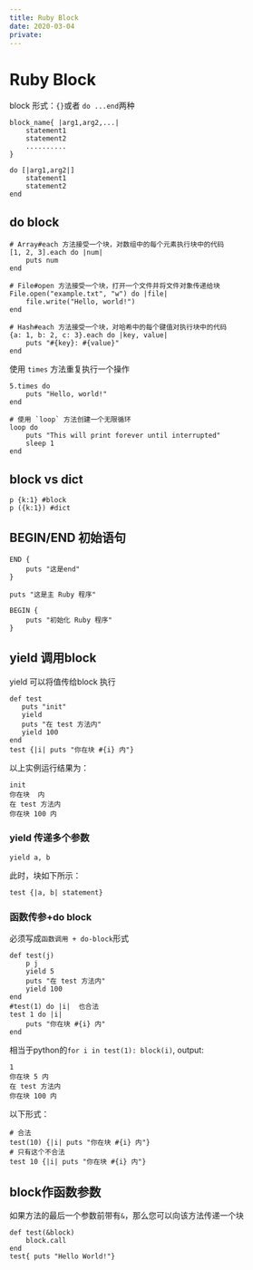 ```yaml
---
title: Ruby Block
date: 2020-03-04
private: 
---
```

# Ruby Block
block 形式：`{}`或者 `do ...end`两种

    block_name{ |arg1,arg2,...|
        statement1
        statement2
        ..........
    }

    do [|arg1,arg2|]
        statement1
        statement2
    end

## do block
    # Array#each 方法接受一个块，对数组中的每个元素执行块中的代码
    [1, 2, 3].each do |num|
        puts num
    end

    # File#open 方法接受一个块，打开一个文件并将文件对象传递给块
    File.open("example.txt", "w") do |file|
        file.write("Hello, world!")
    end

    # Hash#each 方法接受一个块，对哈希中的每个键值对执行块中的代码
    {a: 1, b: 2, c: 3}.each do |key, value|
        puts "#{key}: #{value}"
    end

使用 `times` 方法重复执行一个操作

    5.times do
        puts "Hello, world!"
    end

    # 使用 `loop` 方法创建一个无限循环
    loop do
        puts "This will print forever until interrupted"
        sleep 1
    end

## block vs dict
    p {k:1} #block
    p ({k:1}) #dict

## BEGIN/END 初始语句

    END {
        puts "这是end"
    }
 
    puts "这是主 Ruby 程序"
    
    BEGIN {
        puts "初始化 Ruby 程序"
    }

## yield 调用block
yield 可以将值传给block 执行

    def test
       puts "init"
       yield
       puts "在 test 方法内"
       yield 100
    end
    test {|i| puts "你在块 #{i} 内"}

以上实例运行结果为：

    init
    你在块  内
    在 test 方法内
    你在块 100 内

### yield 传递多个参数

    yield a, b

此时，块如下所示：

    test {|a, b| statement}

### 函数传参+do block
必须写成`函数调用 + do-block`形式

    def test(j)
        p j
        yield 5
        puts "在 test 方法内"
        yield 100
    end
    #test(1) do |i|  也合法
    test 1 do |i| 
        puts "你在块 #{i} 内"
    end

相当于python的`for i in test(1): block(i)`, output:

    1
    你在块 5 内
    在 test 方法内
    你在块 100 内

以下形式：

    # 合法
    test(10) {|i| puts "你在块 #{i} 内"}
    # 只有这个不合法
    test 10 {|i| puts "你在块 #{i} 内"}


## block作函数参数
如果方法的最后一个参数前带有`&`，那么您可以向该方法传递一个块

    def test(&block)
        block.call
    end
    test{ puts "Hello World!"}
